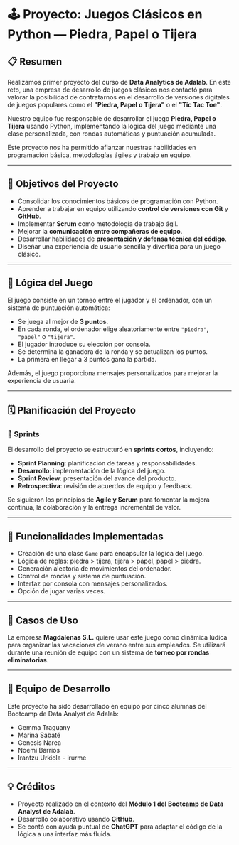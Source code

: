 # 🕹️ Proyecto: Juegos Clásicos en Python — Piedra, Papel o Tijera

## 📋 Resumen

Realizamos primer proyecto del curso de **Data Analytics de Adalab**. En este reto, una empresa de desarrollo de juegos clásicos nos contactó para valorar la posibilidad de contratarnos en el desarrollo de versiones digitales de juegos populares como el **"Piedra, Papel o Tijera"** o el **"Tic Tac Toe"**.

Nuestro equipo fue responsable de desarrollar el juego **Piedra, Papel o Tijera** usando Python, implementando la lógica del juego mediante una clase personalizada, con rondas automáticas y puntuación acumulada.

Este proyecto nos ha permitido afianzar nuestras habilidades en programación básica, metodologías ágiles y trabajo en equipo.

---

## 🎯 Objetivos del Proyecto

- Consolidar los conocimientos básicos de programación con Python.
- Aprender a trabajar en equipo utilizando **control de versiones con Git** y **GitHub**.
- Implementar **Scrum** como metodología de trabajo ágil.
- Mejorar la **comunicación entre compañeras de equipo**.
- Desarrollar habilidades de **presentación y defensa técnica del código**.
- Diseñar una experiencia de usuario sencilla y divertida para un juego clásico.

---

## 🧠 Lógica del Juego

El juego consiste en un torneo entre el jugador y el ordenador, con un sistema de puntuación automática:

- Se juega al mejor de **3 puntos**.
- En cada ronda, el ordenador elige aleatoriamente entre `"piedra"`, `"papel"` o `"tijera"`.
- El jugador introduce su elección por consola.
- Se determina la ganadora de la ronda y se actualizan los puntos.
- La primera en llegar a 3 puntos gana la partida.

Además, el juego proporciona mensajes personalizados para mejorar la experiencia de usuaria.

---

## 🗓️ Planificación del Proyecto

### 🔄 Sprints

El desarrollo del proyecto se estructuró en **sprints cortos**, incluyendo:

- **Sprint Planning**: planificación de tareas y responsabilidades.
- **Desarrollo**: implementación de la lógica del juego.
- **Sprint Review**: presentación del avance del producto.
- **Retrospectiva**: revisión de acuerdos de equipo y feedback.

Se siguieron los principios de **Agile y Scrum** para fomentar la mejora continua, la colaboración y la entrega incremental de valor.

---

## 🧪 Funcionalidades Implementadas

- Creación de una clase `Game` para encapsular la lógica del juego.
- Lógica de reglas: piedra > tijera, tijera > papel, papel > piedra.
- Generación aleatoria de movimientos del ordenador.
- Control de rondas y sistema de puntuación.
- Interfaz por consola con mensajes personalizados.
- Opción de jugar varias veces.

---

## 🧩 Casos de Uso

La empresa **Magdalenas S.L.** quiere usar este juego como dinámica lúdica para organizar las vacaciones de verano entre sus empleados. Se utilizará durante una reunión de equipo con un sistema de **torneo por rondas eliminatorias**.

---

## 🤝 Equipo de Desarrollo

Este proyecto ha sido desarrollado en equipo por cinco alumnas del Bootcamp de Data Analyst de Adalab:

- Gemma Traguany
- Marina Sabaté
- Genesis Narea
- Noemi Barrios
- Irantzu Urkiola - irurme

---

## 💡 Créditos

- Proyecto realizado en el contexto del **Módulo 1 del Bootcamp de Data Analyst de Adalab**.
- Desarrollo colaborativo usando **GitHub**.
- Se contó con ayuda puntual de **ChatGPT** para adaptar el código de la lógica a una interfaz más fluida.


